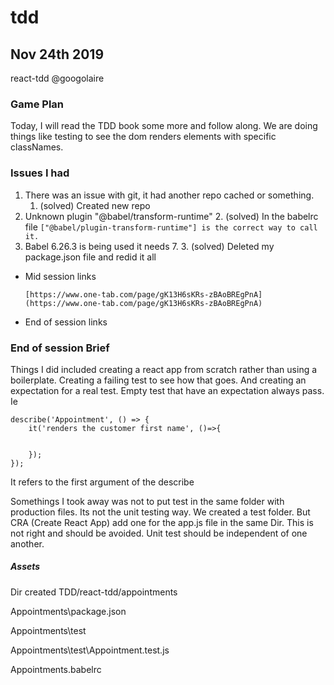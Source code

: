 # tdd


## Nov 24th 2019
react-tdd
@googolaire	


### Game Plan 

Today, I will read the TDD book some more and follow along. We are doing things like  testing to see the dom renders elements with specific classNames. 


### Issues I had



1. There was an issue with git, it had another repo cached or something.
    1. (solved) Created new repo
2.  Unknown plugin "@babel/transform-runtime"
    2. (solved) In the babelrc file `["@babel/plugin-transform-runtime"] is the correct way to call it.`
3. Babel 6.26.3 is being used it needs 7. 
    3. (solved) Deleted my package.json file and redid it all
*   Mid session links

        [https://www.one-tab.com/page/gK13H6sKRs-zBAoBREgPnA](https://www.one-tab.com/page/gK13H6sKRs-zBAoBREgPnA)

*   End of session links


### End of session Brief

Things I did included creating a react app from scratch rather than using a boilerplate. Creating a failing test to see how that goes. And creating an expectation for a real test. Empty test that have an expectation always pass. Ie 


```
describe('Appointment', () => {
    it('renders the customer first name', ()=>{


    });
});
```


 It refers to the first argument of the describe

Somethings I took away was not to put test in the same folder with production files. Its not the unit testing way. We created a test folder. But CRA (Create React App) add one for the app.js file in the same Dir. This is not right and should be avoided. Unit test should be independent of one another. 


##### Assets

Dir created TDD/react-tdd/appointments

Appointments\package.json

Appointments\test

Appointments\test\Appointment.test.js

Appointments\.babelrc